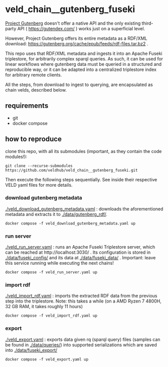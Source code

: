 # veld_chain__gutenberg_fuseki

[Project Gutenberg](https://www.gutenberg.org/) doesn't offer a native API and the only existing 
third-party API ( https://gutendex.com/ ) works just on a superficial level. 

However, Project Gutenberg offers its entire metadata as a RDF/XML download: 
https://gutenberg.org/cache/epub/feeds/rdf-files.tar.bz2 .

This repo uses that RDF/XML metadata and ingests it into an Apache Fuseki triplestore, for
arbitrarily complex sparql queries. As such, it can be used for linear workflows where gutenberg
data must be queried in a structured and reproducible way, or it can be adapted into a centralized 
triplestore index for arbitrary remote clients.

All the steps, from download to ingest to querying, are encapsulated as chain velds, described
below.

## requirements

- git
- docker compose

## how to reproduce

clone this repo, with all its submodules (important, as they contain the code modules!):
```
git clone --recurse-submodules https://github.com/veldhub/veld_chain__gutenberg_fuseki.git
```

Then execute the following steps sequentially. See inside their respective VELD yaml files for more 
details.

### download gutenberg metadata

[./veld_download_gutenberg_metadata.yaml](./veld_download_gutenberg_metadata.yaml) : downloads the
aforementioned metadata and extracts it to [./data/gutenberg_rdf/](./data/gutenberg_rdf/).

```
docker compose -f veld_download_gutenberg_metadata.yaml up
```

### run server

[./veld_run_server.yaml](./veld_run_server.yaml) : runs an Apache Fuseki Triplestore server, which
can be reached at http://localhost:3030/ . Its configuration is stored in 
[./data/fuseki_config/](./data/fuseki_config/) and its data at
[./data/fuseki_data/](./data/fuseki_data/) . Important: leave this service running while executing 
the next chains!

```
docker compose -f veld_run_server.yaml up
```

### import rdf

[./veld_import_rdf.yaml](./veld_import_rdf.yaml) : imports the extracted RDF data from the previous
step into the triplestore. Note: this takes a while (on a AMD Ryzen 7 4800H, 32 GB RAM, it takes 
roughly 11 hours) 

```
docker compose -f veld_import_rdf.yaml up
```

### export

[./veld_export.yaml](./veld_export.yaml) : exports data given rq (sparql query) files (samples can
be found in [./data/queries/](./data/queries/)) into supported serializations which are saved into
[./data/fuseki_export/](./data/fuseki_export/)

```
docker compose -f veld_export.yaml up
```

